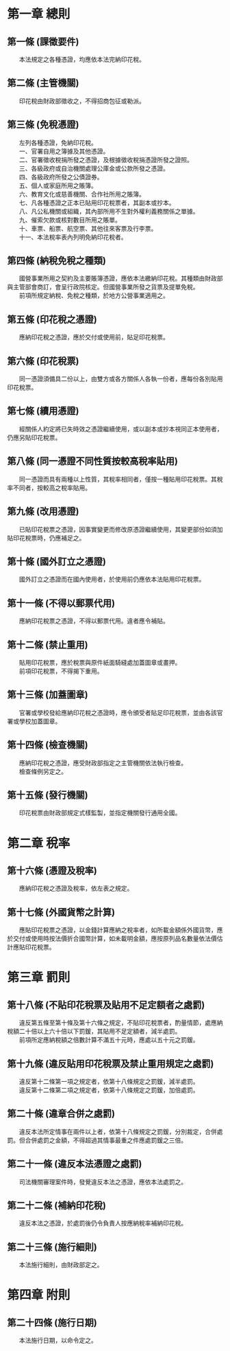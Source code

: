 第一章  總則
============
第一條 (課徵要件)
-----------------
　　本法規定之各種憑證，均應依本法完納印花稅。  


第二條 (主管機關)
-----------------
　　印花稅由財政部徵收之，不得招商包征或勒派。  


第三條 (免稅憑證)
-----------------
　　左列各種憑證，免納印花稅。  
　　一、官署自用之簿據及其他憑證。  
　　二、官署徵收稅捐所發之憑證，及根據徵收稅捐憑證所發之證照。  
　　三、各級政府或自治機關處理公庫金或公款所發之憑證。  
　　四、各級政府所發之公債證券。  
　　五、個人或家庭所用之賬簿。  
　　六、教育文化或慈善機關、合作社所用之賬簿。  
　　七、凡各種憑證之正本已貼用印花稅票者，其副本或抄本。  
　　八、凡公私機關或組織，其內部所用不生對外權利義務關係之單據。  
　　九、催索欠款或核對數目所用之賬單。  
　　十、車票、船票、航空票、其他往來客票及行李票。  
　　十一、本法稅率表內列明免納印花稅者。  


第四條 (納稅免稅之種類)
-----------------------
　　國營事業所用之契約及主要賬簿憑證，應依本法繳納印花稅。其種類由財政部與主管部會商訂，會呈行政院核定。但國營事業所發之貨票及提單免稅。  
　　前項所規定納稅、免稅之種類，於地方公營事業適用之。  


第五條 (印花稅之憑證)
---------------------
　　應納印花稅之憑證，應於交付或使用前，貼足印花稅票。  


第六條 (印花稅票)
-----------------
　　同一憑證須備具二份以上，由雙方或各方關係人各執一份者，應每份各別貼用印花稅票。  


第七條 (續用憑證)
-----------------
　　經關係人約定將已失時效之憑證繼續使用，或以副本或抄本視同正本使用者，仍應另貼印花稅票。  


第八條 (同一憑證不同性質按較高稅率貼用)
---------------------------------------
　　同一憑證而具有兩種以上性質，其稅率相同者，僅按一種貼用印花稅票。其稅率不同者，按較高之稅率貼用。  


第九條 (改用憑證)
-----------------
　　已貼印花稅票之憑證，因事實變更而修改原憑證繼續使用，其變更部份如須加貼印花稅票時，仍應補足之。  


第十條 (國外訂立之憑證)
-----------------------
　　國外訂立之憑證而在國內使用者，於使用前仍應依本法貼用印花稅票。  


第十一條 (不得以郵票代用)
-------------------------
　　應納印花稅票之憑證，不得以郵票代用。違者應令補貼。  


第十二條 (禁止重用)
-------------------
　　貼用印花稅票，應於稅票與原件紙面騎縫處加蓋圖章或畫押。  
　　前項印花稅票，不得揭下重用。  


第十三條 (加蓋圖章)
-------------------
　　官署或學校發給應納印花稅之憑證時，應令頒受者貼足印花稅票，並由各該官署或學校加蓋圖章。  


第十四條 (檢查機關)
-------------------
　　應納印花稅之憑證，應受財政部指定之主管機關依法執行檢查。  
　　檢查條例另定之。  


第十五條 (發行機關)
-------------------
　　印花稅票由財政部規定式樣監製，並指定機關發行通用全國。  


第二章  稅率
============
第十六條 (憑證及稅率)
---------------------
　　應納印花稅之憑證及稅率，依左表之規定。  


第十七條 (外國貨幣之計算)
-------------------------
　　應貼印花稅票之憑證，以金錢計算應納之稅率者，如所載金額係外國貨幣，應於交付或使用時按法價折合國幣計算，如未載明金額，應按原列品名數量依法價估計應貼印花稅票。  


第三章  罰則
============
第十八條 (不貼印花稅票及貼用不足定額者之處罰)
---------------------------------------------
　　違反第五條至第十條及第十六條之規定，不貼印花稅票者，酌量情節，處應納稅額二十倍以上六十倍以下罰鍰，其貼用不足定額者，減半處罰。  
　　前項所定應納稅額之倍數計算不滿五十元時，應處以五十元之罰鍰。  


第十九條 (違反貼用印花稅票及禁止重用規定之處罰)
-----------------------------------------------
　　違反第十二條第一項之規定者，依第十八條規定之罰鍰，減半處罰。  
　　違反第十二條第二項之規定者，依第十八條規定之罰鍰，加倍處罰。  


第二十條 (違章合併之處罰)
-------------------------
　　違反本法所定情事在兩件以上者，依第十八條規定之罰鍰，分別裁定，合併處罰。但合併處罰之金額，不得超過其情事最重之件應處罰鍰之三倍。  


第二十一條 (違反本法憑證之處罰)
-------------------------------
　　司法機關審理案件時，發覺違反本法之憑證，應依本法處罰之。  


第二十二條 (補納印花稅)
-----------------------
　　違反本法之憑證，於處罰後仍令負責人按應納稅率補納印花稅。  


第二十三條 (施行細則)
---------------------
　　本法施行細則，由財政部定之。  


第四章  附則
============
第二十四條 (施行日期)
---------------------
　　本法施行日期，以命令定之。